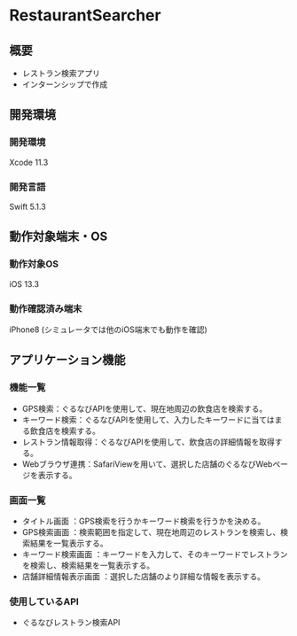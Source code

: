 # RestaurantSearcher

## 概要
- レストラン検索アプリ
- インターンシップで作成

## 開発環境
### 開発環境
Xcode 11.3

### 開発言語
Swift 5.1.3


## 動作対象端末・OS
### 動作対象OS
iOS 13.3

### 動作確認済み端末
iPhone8 (シミュレータでは他のiOS端末でも動作を確認)

## アプリケーション機能
### 機能一覧
- GPS検索：ぐるなびAPIを使用して、現在地周辺の飲食店を検索する。
- キーワード検索：ぐるなびAPIを使用して、入力したキーワードに当てはまる飲食店を検索する。
- レストラン情報取得：ぐるなびAPIを使用して、飲食店の詳細情報を取得する。
- Webブラウザ連携：SafariViewを用いて、選択した店舗のぐるなびWebページを表示する。

### 画面一覧
- タイトル画面 ：GPS検索を行うかキーワード検索を行うかを決める。
- GPS検索画面 ：検索範囲を指定して、現在地周辺のレストランを検索し、検索結果を一覧表示する。
- キーワード検索画面 ：キーワードを入力して、そのキーワードでレストランを検索し、検索結果を一覧表示する。
- 店舗詳細情報表示画面 ：選択した店舗のより詳細な情報を表示する。

### 使用しているAPI
- ぐるなびレストラン検索API
